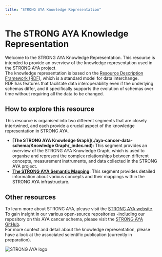 ```yaml
---
title: "STRONG AYA Knowledge Representation"
---
```


# The STRONG AYA Knowledge Representation

Welcome to the STRONG AYA Knowledge Representation.
This resource is intended to provide an overview of the knowledge representation used in the STRONG AYA project.  
The knowledge representation is based on the [Resource Description Framework (RDF)](https://www.w3.org/RDF/),
which is a standard model for data interchange.  
RDF has features that facilitate data interoperability even if the underlying schemas differ,
and it specifically supports the evolution of schemas over time without requiring all the
data to be changed.

## How to explore this resource

This resource is organised into two different segments that are closely intertwined,
and each provide a crucial aspect of the knowledge representation in STRONG AYA.

- **[The STRONG AYA Knowledge Graph](./aya-cancer-data-schema/Knowledge Graph/_index.md)**: This segment provides an
  overview of the STRONG AYA Knowledge Graph, which is used to organise and represent the complex relationships between
  different concepts, measurement instruments, and data collected in the STRONG AYA project.
- **[The STRONG AYA Semantic Mapping](./aya-cancer-data-schema/_index.md)**: This segment provides detailed information
  about various concepts and their mappings within the STRONG AYA infrastructure.

## Other resources

To learn more about STRONG AYA, please visit the [STRONG AYA website](https://strongaya.eu/).  
To gain insight in our various open-source repositories -including our repository on this AYA cancer schema,
please visit the [STRONG AYA GitHub](https://github.com/STRONGAYA).  
For more context and detail about the knowledge representation, please have a look at the associated scientific
publication (currently in preparation).

![STRONG AYA logo](/AYA-cancer-data-schema/STRONG-AYA-web-logo.svg)
